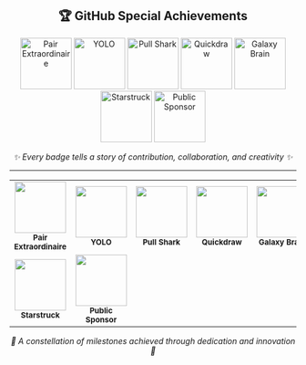 <h2 align="center">🏆 GitHub Special Achievements</h2>

<p align="center">
  <a href="#"><img src="https://github.githubassets.com/images/modules/profile/achievements/pair-extraordinaire-default.png" width="90" title="Pair Extraordinaire"></a>
  <a href="#"><img src="https://github.githubassets.com/images/modules/profile/achievements/yolo-default.png" width="90" title="YOLO"></a>
  <a href="#"><img src="https://github.githubassets.com/images/modules/profile/achievements/pull-shark-default.png" width="90" title="Pull Shark"></a>
  <a href="#"><img src="https://github.githubassets.com/images/modules/profile/achievements/quickdraw-default.png" width="90" title="Quickdraw"></a>
  <a href="#"><img src="https://github.githubassets.com/images/modules/profile/achievements/galaxy-brain-default.png" width="90" title="Galaxy Brain"></a>
  <a href="#"><img src="https://github.githubassets.com/images/modules/profile/achievements/starstruck-default.png" width="90" title="Starstruck"></a>
  <a href="#"><img src="https://github.githubassets.com/images/modules/profile/achievements/public-sponsor-default.png" width="90" title="Public Sponsor"></a>
</p>

<p align="center"><i>✨ Every badge tells a story of contribution, collaboration, and creativity ✨</i></p>

---


<table align="center">
  <tr>
    <td align="center">
      <img src="https://github.githubassets.com/images/modules/profile/achievements/pair-extraordinaire-default.png" width="90"/><br>
      <sub><b>Pair Extraordinaire</b></sub>
    </td>
    <td align="center">
      <img src="https://github.githubassets.com/images/modules/profile/achievements/yolo-default.png" width="90"/><br>
      <sub><b>YOLO</b></sub>
    </td>
    <td align="center">
      <img src="https://github.githubassets.com/images/modules/profile/achievements/pull-shark-default.png" width="90"/><br>
      <sub><b>Pull Shark</b></sub>
    </td>
    <td align="center">
      <img src="https://github.githubassets.com/images/modules/profile/achievements/quickdraw-default.png" width="90"/><br>
      <sub><b>Quickdraw</b></sub>
    </td>
    <td align="center">
      <img src="https://github.githubassets.com/images/modules/profile/achievements/galaxy-brain-default.png" width="90"/><br>
      <sub><b>Galaxy Brain</b></sub>
    </td>
  </tr>
  <tr>
    <td align="center">
      <img src="https://github.githubassets.com/images/modules/profile/achievements/starstruck-default.png" width="90"/><br>
      <sub><b>Starstruck</b></sub>
    </td>
    <td align="center">
      <img src="https://github.githubassets.com/images/modules/profile/achievements/public-sponsor-default.png" width="90"/><br>
      <sub><b>Public Sponsor</b></sub>
    </td>
  </tr>
</table>

<p align="center">
  <i>💫 A constellation of milestones achieved through dedication and innovation 💫</i>
</p>

